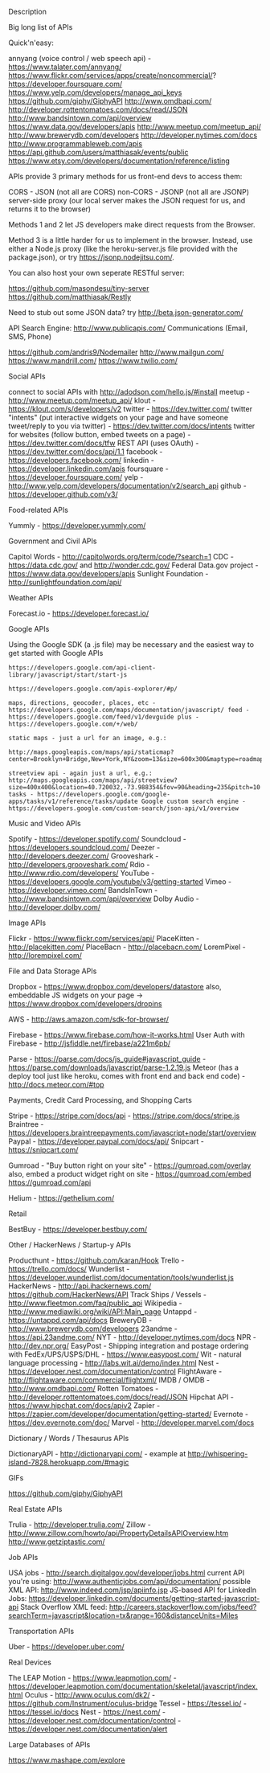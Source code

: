 
Description

Big long list of APIs

Quick'n'easy:

annyang (voice control / web speech api) - https://www.talater.com/annyang/
https://www.flickr.com/services/apps/create/noncommercial/?
https://developer.foursquare.com/
https://www.yelp.com/developers/manage_api_keys
https://github.com/giphy/GiphyAPI
http://www.omdbapi.com/
http://developer.rottentomatoes.com/docs/read/JSON
http://www.bandsintown.com/api/overview
https://www.data.gov/developers/apis
http://www.meetup.com/meetup_api/
http://www.brewerydb.com/developers
http://developer.nytimes.com/docs
http://www.programmableweb.com/apis
https://api.github.com/users/matthiasak/events/public
https://www.etsy.com/developers/documentation/reference/listing

APIs provide 3 primary methods for us front-end devs to access them:

CORS - JSON (not all are CORS)
non-CORS - JSONP (not all are JSONP)
server-side proxy (our local server makes the JSON request for us, and returns it to the browser)

Methods 1 and 2 let JS developers make direct requests from the Browser.

Method 3 is a little harder for us to implement in the browser. Instead, use either a Node.js proxy (like the heroku-server.js file provided with the package.json), or try https://jsonp.nodejitsu.com/.

You can also host your own seperate RESTful server:

https://github.com/masondesu/tiny-server
https://github.com/matthiasak/Restly

Need to stub out some JSON data? try http://beta.json-generator.com/

API Search Engine: http://www.publicapis.com/ Communications (Email, SMS, Phone)

https://github.com/andris9/Nodemailer
http://www.mailgun.com/
https://www.mandrill.com/
https://www.twilio.com/

Social APIs

connect to social APIs with http://adodson.com/hello.js/#install
meetup - http://www.meetup.com/meetup_api/
klout - https://klout.com/s/developers/v2
twitter - https://dev.twitter.com/
    twitter "intents" (put interactive widgets on your page and have someone tweet/reply to you via twitter) - https://dev.twitter.com/docs/intents
    twitter for websites (follow button, embed tweets on a page) - https://dev.twitter.com/docs/tfw
    REST API (uses OAuth) - https://dev.twitter.com/docs/api/1.1
facebook - https://developers.facebook.com/
linkedin - https://developer.linkedin.com/apis
foursquare - https://developer.foursquare.com/
yelp - http://www.yelp.com/developers/documentation/v2/search_api
github - https://developer.github.com/v3/

Food-related APIs

Yummly - https://developer.yummly.com/

Government and Civil APIs

Capitol Words - http://capitolwords.org/term/code/?search=1
CDC - https://data.cdc.gov/ and http://wonder.cdc.gov/
Federal Data.gov project - https://www.data.gov/developers/apis
Sunlight Foundation - http://sunlightfoundation.com/api/

Weather APIs

Forecast.io - https://developer.forecast.io/

Google APIs

Using the Google SDK (a .js file) may be necessary and the easiest way to get started with Google APIs

    https://developers.google.com/api-client-library/javascript/start/start-js

    https://developers.google.com/apis-explorer/#p/

    maps, directions, geocoder, places, etc - https://developers.google.com/maps/documentation/javascript/ feed - https://developers.google.com/feed/v1/devguide plus - https://developers.google.com/+/web/

    static maps - just a url for an image, e.g.:

    http://maps.googleapis.com/maps/api/staticmap?center=Brooklyn+Bridge,New+York,NY&zoom=13&size=600x300&maptype=roadmap&markers=color:blue%7Clabel:S%7C40.702147,-74.015794&markers=color:green%7Clabel:G%7C40.711614,-74.012318&markers=color:red%7Clabel:C%7C40.718217,-73.998284

    streetview api - again just a url, e.g.: http://maps.googleapis.com/maps/api/streetview?size=400x400&location=40.720032,-73.988354&fov=90&heading=235&pitch=10 tasks - https://developers.google.com/google-apps/tasks/v1/reference/tasks/update Google custom search engine - https://developers.google.com/custom-search/json-api/v1/overview

Music and Video APIs

Spotify - https://developer.spotify.com/
Soundcloud - https://developers.soundcloud.com/
Deezer - http://developers.deezer.com/
Grooveshark - http://developers.grooveshark.com/
Rdio - http://www.rdio.com/developers/
YouTube - https://developers.google.com/youtube/v3/getting-started
Vimeo - https://developer.vimeo.com/
BandsInTown - http://www.bandsintown.com/api/overview
Dolby Audio - http://developer.dolby.com/

Image APIs

Flickr - https://www.flickr.com/services/api/
PlaceKitten - http://placekitten.com/
PlaceBacn - http://placebacn.com/
LoremPixel - http://lorempixel.com/

File and Data Storage APIs

Dropbox - https://www.dropbox.com/developers/datastore
    also, embeddable JS widgets on your page -> https://www.dropbox.com/developers/dropins

AWS - http://aws.amazon.com/sdk-for-browser/

Firebase - https://www.firebase.com/how-it-works.html
    User Auth with Firebase - http://jsfiddle.net/firebase/a221m6pb/

Parse - https://parse.com/docs/js_guide#javascript_guide - https://parse.com/downloads/javascript/parse-1.2.19.js
Meteor (has a deploy tool just like heroku, comes with front end and back end code) - http://docs.meteor.com/#top

Payments, Credit Card Processing, and Shopping Carts

Stripe - https://stripe.com/docs/api - https://stripe.com/docs/stripe.js
Braintree - https://developers.braintreepayments.com/javascript+node/start/overview
Paypal - https://developer.paypal.com/docs/api/
Snipcart - https://snipcart.com/

Gumroad - "Buy button right on your site" - https://gumroad.com/overlay
    also, embed a product widget right on site - https://gumroad.com/embed
    https://gumroad.com/api

Helium - https://gethelium.com/

Retail

BestBuy - https://developer.bestbuy.com/

Other / HackerNews / Startup-y APIs

Producthunt - https://github.com/karan/Hook
Trello - https://trello.com/docs/
Wunderlist - https://developer.wunderlist.com/documentation/tools/wunderlist.js
HackerNews - http://api.ihackernews.com/
https://github.com/HackerNews/API
Track Ships / Vessels - http://www.fleetmon.com/faq/public_api
Wikipedia - http://www.mediawiki.org/wiki/API:Main_page
Untappd - https://untappd.com/api/docs
BreweryDB - http://www.brewerydb.com/developers
23andme - https://api.23andme.com/
NYT - http://developer.nytimes.com/docs
NPR - http://dev.npr.org/
EasyPost - Shipping integration and postage ordering with FedEx/UPS/USPS/DHL - https://www.easypost.com/
Wit - natural language processing - http://labs.wit.ai/demo/index.html
Nest - https://developer.nest.com/documentation/control
FlightAware - http://flightaware.com/commercial/flightxml/
IMDB / OMDB - http://www.omdbapi.com/
Rotten Tomatoes - http://developer.rottentomatoes.com/docs/read/JSON
Hipchat API - https://www.hipchat.com/docs/apiv2
Zapier - https://zapier.com/developer/documentation/getting-started/
Evernote - https://dev.evernote.com/doc/
Marvel - http://developer.marvel.com/docs

Dictionary / Words / Thesaurus APIs

DictionaryAPI - http://dictionaryapi.com/ - example at http://whispering-island-7828.herokuapp.com/#magic

GIFs

https://github.com/giphy/GiphyAPI

Real Estate APIs

Trulia - http://developer.trulia.com/
Zillow - http://www.zillow.com/howto/api/PropertyDetailsAPIOverview.htm
http://www.getziptastic.com/

Job APIs

USA jobs - http://search.digitalgov.gov/developer/jobs.html
current API you're using: http://www.authenticjobs.com/api/documentation/
possible XML API: http://www.indeed.com/jsp/apiinfo.jsp
JS-based API for LinkedIn Jobs: https://developer.linkedin.com/documents/getting-started-javascript-api
Stack Overflow XML feed: http://careers.stackoverflow.com/jobs/feed?searchTerm=javascript&location=tx&range=160&distanceUnits=Miles

Transportation APIs

Uber - https://developer.uber.com/

Real Devices

The LEAP Motion - https://www.leapmotion.com/ - https://developer.leapmotion.com/documentation/skeletal/javascript/index.html
Oculus - http://www.oculus.com/dk2/ - https://github.com/Instrument/oculus-bridge
Tessel - https://tessel.io/ - https://tessel.io/docs
Nest - https://nest.com/ - https://developer.nest.com/documentation/control - https://developer.nest.com/documentation/alert

Large Databases of APIs

https://www.mashape.com/explore
